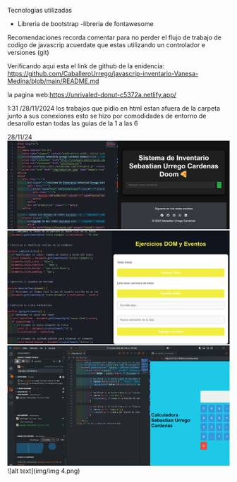 Tecnologias utilizadas 
- Libreria de bootstrap
-libreria de fontawesome

Recomendaciones
 recorda comentar para no perder el flujo de trabajo de codigo de javascrip acuerdate que estas utilizando un controlador e versiones (git)

Verificando aqui esta el link de github de la enidencia: https://github.com/CaballeroUrrego/javascrip-inventario-Vanesa-Medina/blob/main/README.md

 la pagina web:https://unrivaled-donut-c5372a.netlify.app/




1:31 /28/11/2024 los trabajos que pidio en html estan afuera de la carpeta junto a sus conexiones esto se hizo por comodidades de entorno de desarollo estan todas las guias de la 1 a las 6 



28/11/24
![alt text](img/image.png)
![alt text](img/image2.png)
![alt text](img/image3.png)
![alt text](img/img 4.png)